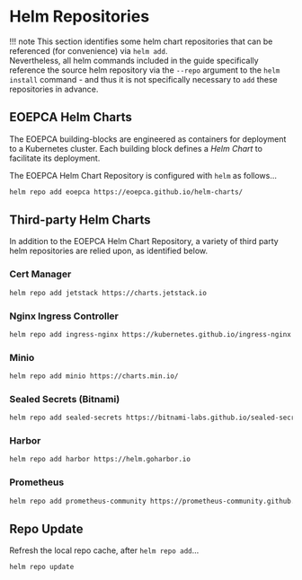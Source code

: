 # Helm Repositories

!!! note
    This section identifies some helm chart repositories that can be referenced (for convenience) via `helm add`.<br>
    Nevertheless, all helm commands included in the guide specifically reference the source helm repository via the `--repo` argument to the `helm install` command - and thus it is not specifically necessary to `add` these repositories in advance.

## EOEPCA Helm Charts

The EOEPCA building-blocks are engineered as containers for deployment to a Kubernetes cluster. Each building block defines a _Helm Chart_ to facilitate its deployment.

The EOEPCA Helm Chart Repository is configured with `helm` as follows...
```bash
helm repo add eoepca https://eoepca.github.io/helm-charts/
```

## Third-party Helm Charts

In addition to the EOEPCA Helm Chart Repository, a variety of third party helm repositories are relied upon, as identified below.

### Cert Manager

```bash
helm repo add jetstack https://charts.jetstack.io
```

### Nginx Ingress Controller

```bash
helm repo add ingress-nginx https://kubernetes.github.io/ingress-nginx
```

### Minio

```bash
helm repo add minio https://charts.min.io/
```

### Sealed Secrets (Bitnami)

```bash
helm repo add sealed-secrets https://bitnami-labs.github.io/sealed-secrets
```

### Harbor

```bash
helm repo add harbor https://helm.goharbor.io
```

### Prometheus

```bash
helm repo add prometheus-community https://prometheus-community.github.io/helm-charts
```

## Repo Update

Refresh the local repo cache, after `helm repo add`...

```bash
helm repo update
```
